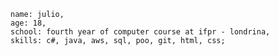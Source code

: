 
    name: julio,
    age: 18,
    school: fourth year of computer course at ifpr - londrina,
    skills: c#, java, aws, sql, poo, git, html, css;


